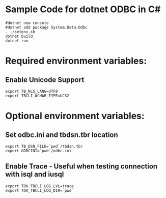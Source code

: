 # Sample Code for dotnet ODBC in C#
    #dotnet new console
    #dotnet add package System.Data.Odbc
    . ./setenv.sh
    dotnet build
    dotnet run

# Required environment variables:  
## Enable Unicode Support
    export TB_NLS_LANG=UTF8  
    export TBCLI_WCHAR_TYPE=UCS2  

# Optional environment variables:  
## Set odbc.ini and tbdsn.tbr location
    export TB_DSN_FILE=`pwd`/tbdsn.tbr  
    export ODBCINI=`pwd`/odbc.ini  

## Enable Trace - Useful when testing connection with isql and iusql
    export TOK_TBCLI_LOG_LVL=trace  
    export TOK_TBCLI_LOG_DIR=`pwd`  
